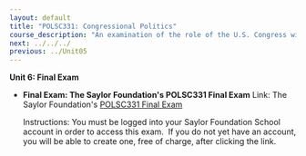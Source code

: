 ```yaml
---
layout: default
title: "POLSC331: Congressional Politics"
course_description: "An examination of the role of the U.S. Congress within the American political system, with particular emphasis on the constitutional foundations of the legislative branch, the dynamics of representation, redistricting, and the role of money."
next: ../../../
previous: ../Unit05
---
```

**Unit 6: Final Exam** <span id="6"></span> 
-   **Final Exam: The Saylor Foundation's POLSC331 Final Exam**
    Link: The Saylor Foundation's [POLSC331 Final
    Exam](http://school.saylor.org/mod/quiz/view.php?id=412)  
      
     Instructions: You must be logged into your Saylor Foundation School
    account in order to access this exam.  If you do not yet have an
    account, you will be able to create one, free of charge, after
    clicking the link. 


